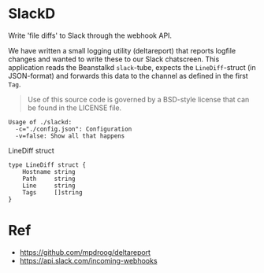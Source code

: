 SlackD
==================
Write 'file diffs' to Slack through the webhook API.

We have written a small logging utility (deltareport) that reports
logfile changes and wanted to write these to our Slack chatscreen. This
application reads the Beanstalkd `slack`-tube, expects the `LineDiff`-struct (in JSON-format)
and forwards this data to the channel as defined in the first `Tag`.

> Use of this source code is governed by a BSD-style license that can be found in the LICENSE file.

```
Usage of ./slackd:
  -c="./config.json": Configuration
  -v=false: Show all that happens
```

LineDiff struct
```
type LineDiff struct {
	Hostname string
	Path     string
	Line     string
	Tags     []string
}
```

Ref
==================
* https://github.com/mpdroog/deltareport
* https://api.slack.com/incoming-webhooks
